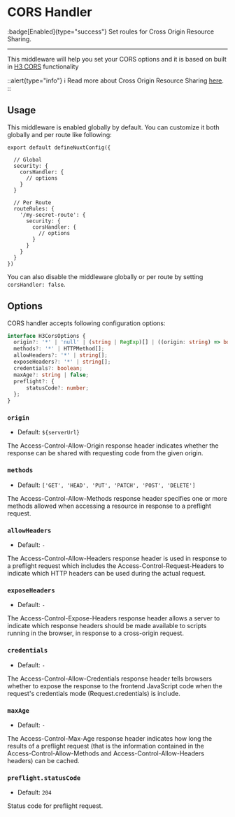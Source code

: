 # CORS Handler

:badge[Enabled]{type="success"} Set roules for Cross Origin Resource Sharing.

---

This middleware will help you set your CORS options and it is based on built in [H3 CORS](https://github.com/unjs/h3) functionality

::alert{type="info"}
ℹ Read more about Cross Origin Resource Sharing [here](https://developer.mozilla.org/en-US/docs/Web/HTTP/CORS).
::

## Usage

This middleware is enabled globally by default. You can customize it both globally and per route like following:

```js{}[nuxt.config.ts]
export default defineNuxtConfig({

  // Global
  security: {
    corsHandler: {
      // options
    }
  }

  // Per Route
  routeRules: {
    '/my-secret-route': {
      security: {
        corsHandler: {
          // options
        }
      }
    }
  }
})
```

You can also disable the middleware globally or per route by setting `corsHandler: false`.

## Options

CORS handler accepts following configuration options:

```ts
interface H3CorsOptions {
  origin?: '*' | 'null' | (string | RegExp)[] | ((origin: string) => boolean);
  methods?: '*' | HTTPMethod[];
  allowHeaders?: '*' | string[];
  exposeHeaders?: '*' | string[];
  credentials?: boolean;
  maxAge?: string | false;
  preflight?: {
      statusCode?: number;
  };
}
```

### `origin`

- Default: `${serverUrl}`

The Access-Control-Allow-Origin response header indicates whether the response can be shared with requesting code from the given origin.

### `methods`

- Default: `['GET', 'HEAD', 'PUT', 'PATCH', 'POST', 'DELETE']`

The Access-Control-Allow-Methods response header specifies one or more methods allowed when accessing a resource in response to a preflight request.

### `allowHeaders`

- Default: `-`

The Access-Control-Allow-Headers response header is used in response to a preflight request which includes the Access-Control-Request-Headers to indicate which HTTP headers can be used during the actual request.

### `exposeHeaders`

- Default: `-`

The Access-Control-Expose-Headers response header allows a server to indicate which response headers should be made available to scripts running in the browser, in response to a cross-origin request.

### `credentials`

- Default: `-`

The Access-Control-Allow-Credentials response header tells browsers whether to expose the response to the frontend JavaScript code when the request's credentials mode (Request.credentials) is include.

### `maxAge`

- Default: `-`

The Access-Control-Max-Age response header indicates how long the results of a preflight request (that is the information contained in the Access-Control-Allow-Methods and Access-Control-Allow-Headers headers) can be cached.

### `preflight.statusCode`

- Default: `204`

Status code for preflight request.
